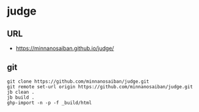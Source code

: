 # judge

## URL
  - https://minnanosaiban.github.io/judge/

## git
```
git clone https://github.com/minnanosaiban/judge.git
git remote set-url origin https://github.com/minnanosaiban/judge.git
jb clean .
jb build .
ghp-import -n -p -f _build/html
```
